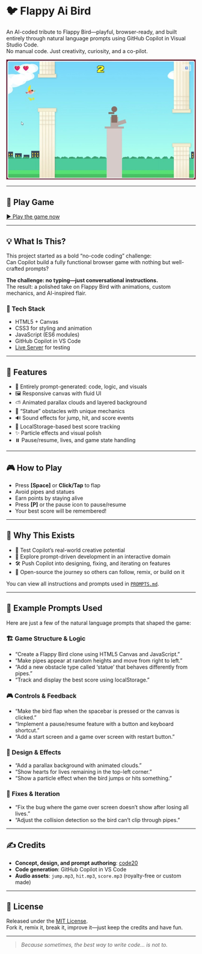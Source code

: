# 🐦 Flappy Ai Bird

An AI-coded tribute to Flappy Bird—playful, browser-ready, and built entirely through natural language prompts using GitHub Copilot in Visual Studio Code.  
No manual code. Just creativity, curiosity, and a co-pilot.

![Screenshot of Flappy Ai Bird gameplay showing bird, pipes, and score](assets/screenshot.jpg)

---

## 📸 Play Game

[▶️ Play the game now](https://code20.github.io/flappy-ai-bird/)

---

## 💡 What Is This?

This project started as a bold “no-code coding” challenge:  
Can Copilot build a fully functional browser game with nothing but well-crafted prompts?

**The challenge: no typing—just conversational instructions.**  
The result: a polished take on Flappy Bird with animations, custom mechanics, and AI-inspired flair.

### 🔧 Tech Stack

- HTML5 + Canvas
- CSS3 for styling and animation
- JavaScript (ES6 modules)
- GitHub Copilot in VS Code
- [Live Server](https://marketplace.visualstudio.com/items?itemName=ritwickdey.LiveServer) for testing

---

## 🚀 Features

- 🔁 Entirely prompt-generated: code, logic, and visuals
- 🖼️ Responsive canvas with fluid UI
- ⛅ Animated parallax clouds and layered background
- 🤖 “Statue” obstacles with unique mechanics
- 🔊 Sound effects for jump, hit, and score events
- 💾 LocalStorage-based best score tracking
- ✨ Particle effects and visual polish
- ⏸️ Pause/resume, lives, and game state handling

---

## 🎮 How to Play

- Press **[Space]** or **Click/Tap** to flap
- Avoid pipes and statues
- Earn points by staying alive
- Press **[P]** or the pause icon to pause/resume
- Your best score will be remembered!

---

## 🧪 Why This Exists

- 🧠 Test Copilot’s real-world creative potential
- 🎨 Explore prompt-driven development in an interactive domain
- 🛠️ Push Copilot into designing, fixing, and iterating on features
- 📖 Open-source the journey so others can follow, remix, or build on it

You can view all instructions and prompts used in [`PROMPTS.md`](docs/PROMPTS.md).

---

## 💬 Example Prompts Used

Here are just a few of the natural language prompts that shaped the game:

### 🏗️ Game Structure & Logic
- “Create a Flappy Bird clone using HTML5 Canvas and JavaScript.”
- “Make pipes appear at random heights and move from right to left.”
- “Add a new obstacle type called ‘statue’ that behaves differently from pipes.”
- “Track and display the best score using localStorage.”

### 🎮 Controls & Feedback
- “Make the bird flap when the spacebar is pressed or the canvas is clicked.”
- “Implement a pause/resume feature with a button and keyboard shortcut.”
- “Add a start screen and a game over screen with restart button.”

### 🎨 Design & Effects
- “Add a parallax background with animated clouds.”
- “Show hearts for lives remaining in the top-left corner.”
- “Show a particle effect when the bird jumps or hits something.”

### 🐞 Fixes & Iteration
- “Fix the bug where the game over screen doesn’t show after losing all lives.”
- “Adjust the collision detection so the bird can’t clip through pipes.”

---

## ✍️ Credits

- **Concept, design, and prompt authoring**: [code20](https://github.com/code20)  
- **Code generation**: GitHub Copilot in VS Code  
- **Audio assets**: `jump.mp3`, `hit.mp3`, `score.mp3` (royalty-free or custom made)

---

## 📜 License

Released under the [MIT License](LICENSE).  
Fork it, remix it, break it, improve it—just keep the credits and have fun.

---

> *Because sometimes, the best way to write code… is not to.*
